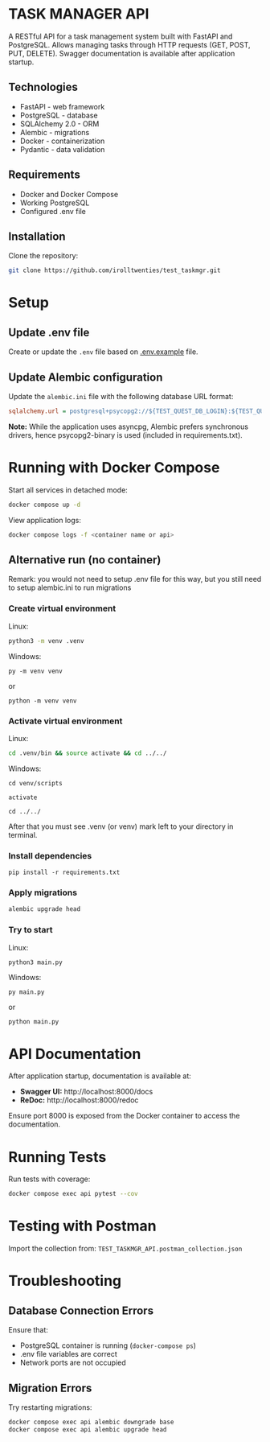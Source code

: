 # TASK MANAGER API

A RESTful API for a task management system built with FastAPI and PostgreSQL.
Allows managing tasks through HTTP requests (GET, POST, PUT, DELETE).
Swagger documentation is available after application startup.

## Technologies

- FastAPI - web framework
- PostgreSQL - database
- SQLAlchemy 2.0 - ORM
- Alembic - migrations
- Docker - containerization
- Pydantic - data validation

## Requirements

- Docker and Docker Compose
- Working PostgreSQL
- Configured .env file

## Installation

Clone the repository:
```bash
git clone https://github.com/irolltwenties/test_taskmgr.git
```

# Setup

## Update .env file

Create or update the `.env` file based on [.env.example](.env.example) file.

## Update Alembic configuration

Update the `alembic.ini` file with the following database URL format:
```ini
sqlalchemy.url = postgresql+psycopg2://${TEST_QUEST_DB_LOGIN}:${TEST_QUEST_DB_PASSWORD}@${TEST_QUEST_DB_HOST}:${TEST_QUEST_DB_PORT}/${TEST_QUEST_DB_NAME}
```
**Note:** While the application uses asyncpg, Alembic prefers synchronous drivers, hence psycopg2-binary is used (included in requirements.txt).

# Running with Docker Compose

Start all services in detached mode:
```bash
docker compose up -d
```
View application logs:
```bash
docker compose logs -f <container name or api>
```

## Alternative run (no container)
Remark: you would not need to setup .env file for this way,
but you still need to setup alembic.ini to run migrations

### Create virtual environment
Linux:
```bash
python3 -m venv .venv
```
Windows:
```commandline
py -m venv venv
```
or
```commandline
python -m venv venv
```
### Activate virtual environment
Linux:
```bash
cd .venv/bin && source activate && cd ../../
```
Windows:
```commandline
cd venv/scripts
```
```commandline
activate
```
```commandline
cd ../../
```
After that you must see .venv (or venv) mark left to your directory in terminal.
### Install dependencies
```shell
pip install -r requirements.txt
```
### Apply migrations
```bash
alembic upgrade head
```
### Try to start
Linux:
```bash
python3 main.py
```
Windows:
```commandline
py main.py
```
or 
```commandline
python main.py
```

# API Documentation

After application startup, documentation is available at:

- **Swagger UI:** http://localhost:8000/docs
- **ReDoc:** http://localhost:8000/redoc

Ensure port 8000 is exposed from the Docker container to access the documentation.

# Running Tests

Run tests with coverage:
```bash
docker compose exec api pytest --cov
```
# Testing with Postman

Import the collection from: `TEST_TASKMGR_API.postman_collection.json`

# Troubleshooting

## Database Connection Errors

Ensure that:
- PostgreSQL container is running (`docker-compose ps`)
- .env file variables are correct
- Network ports are not occupied

## Migration Errors

Try restarting migrations:
```bash
docker compose exec api alembic downgrade base
docker compose exec api alembic upgrade head
```
